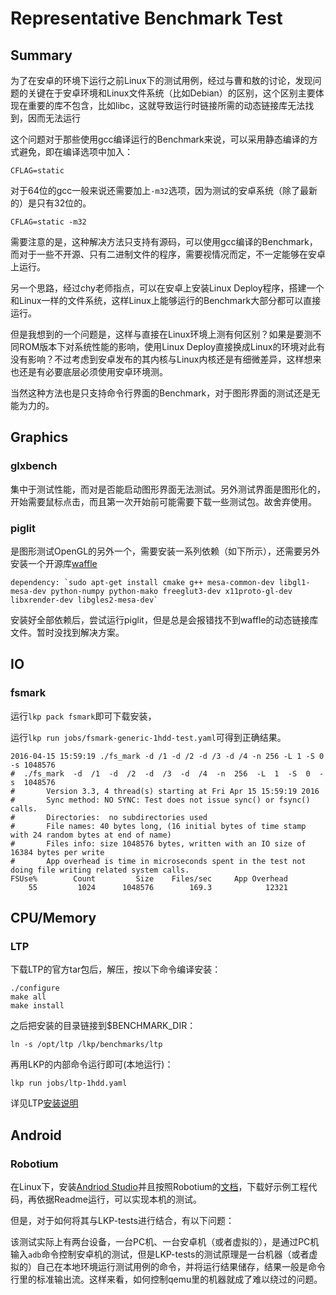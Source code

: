 # Representative Benchmark Test

## Summary

为了在安卓的环境下运行之前Linux下的测试用例，经过与曹和敖的讨论，发现问题的关键在于安卓环境和Linux文件系统（比如Debian）的区别，这个区别主要体现在重要的库不包含，比如libc，这就导致运行时链接所需的动态链接库无法找到，因而无法运行

这个问题对于那些使用gcc编译运行的Benchmark来说，可以采用静态编译的方式避免，即在编译选项中加入：

```
CFLAG=static
```

对于64位的gcc一般来说还需要加上`-m32`选项，因为测试的安卓系统（除了最新的）是只有32位的。

```
CFLAG=static -m32
```

需要注意的是，这种解决方法只支持有源码，可以使用gcc编译的Benchmark，而对于一些不开源、只有二进制文件的程序，需要视情况而定，不一定能够在安卓上运行。

另一个思路，经过chy老师指点，可以在安卓上安装Linux Deploy程序，搭建一个和Linux一样的文件系统，这样Linux上能够运行的Benchmark大部分都可以直接运行。

但是我想到的一个问题是，这样与直接在Linux环境上测有何区别？如果是要测不同ROM版本下对系统性能的影响，使用Linux Deploy直接换成Linux的环境对此有没有影响？不过考虑到安卓发布的其内核与Linux内核还是有细微差异，这样想来也还是有必要底层必须使用安卓环境测。

当然这种方法也是只支持命令行界面的Benchmark，对于图形界面的测试还是无能为力的。

## Graphics

### glxbench

集中于测试性能，而对是否能启动图形界面无法测试。另外测试界面是图形化的，开始需要鼠标点击，而且第一次开始前可能需要下载一些测试包。故舍弃使用。

### piglit

是图形测试OpenGL的另外一个，需要安装一系列依赖（如下所示），还需要另外安装一个开源库[waffle](https://github.com/waffle-gl/waffle)

    dependency: `sudo apt-get install cmake g++ mesa-common-dev libgl1-mesa-dev python-numpy python-mako freeglut3-dev x11proto-gl-dev libxrender-dev libgles2-mesa-dev`

安装好全部依赖后，尝试运行piglit，但是总是会报错找不到waffle的动态链接库文件。暂时没找到解决方案。

## IO

### fsmark

运行`lkp pack fsmark`即可下载安装，

运行`lkp run jobs/fsmark-generic-1hdd-test.yaml`可得到正确结果。

```
2016-04-15 15:59:19 ./fs_mark -d /1 -d /2 -d /3 -d /4 -n 256 -L 1 -S 0 -s 1048576
#  ./fs_mark  -d  /1  -d  /2  -d  /3  -d  /4  -n  256  -L  1  -S  0  -s  1048576
#       Version 3.3, 4 thread(s) starting at Fri Apr 15 15:59:19 2016 
#       Sync method: NO SYNC: Test does not issue sync() or fsync() calls.
#       Directories:  no subdirectories used
#       File names: 40 bytes long, (16 initial bytes of time stamp with 24 random bytes at end of name)
#       Files info: size 1048576 bytes, written with an IO size of 16384 bytes per write
#       App overhead is time in microseconds spent in the test not doing file writing related system calls.
FSUse%        Count         Size    Files/sec     App Overhead
    55         1024      1048576        169.3            12321
```


## CPU/Memory

### LTP

下载LTP的官方tar包后，解压，按以下命令编译安装：

    ./configure
    make all
    make install

之后把安装的目录链接到$BENCHMARK_DIR：

    ln -s /opt/ltp /lkp/benchmarks/ltp

再用LKP的内部命令运行即可(本地运行)：

    lkp run jobs/ltp-1hdd.yaml

详见LTP[安装说明](https://github.com/linux-test-project/ltp/blob/master/INSTALL)

## Android

### Robotium

在Linux下，安装[Andriod Studio](http://developer.android.com/sdk/index.html)并且按照Robotium的[文档](https://github.com/RobotiumTech/robotium/wiki/Getting-Started#android-studio)，下载好示例工程代码，再依据Readme运行，可以实现本机的测试。

但是，对于如何将其与LKP-tests进行结合，有以下问题：

该测试实际上有两台设备，一台PC机、一台安卓机（或者虚拟的），是通过PC机输入`adb`命令控制安卓机的测试，但是LKP-tests的测试原理是一台机器（或者虚拟的）自己在本地环境运行测试用例的命令，并将运行结果储存，结果一般是命令行里的标准输出流。这样来看，如何控制qemu里的机器就成了难以绕过的问题。

